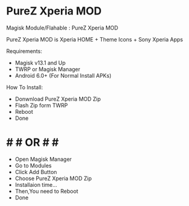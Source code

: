 # PureZ Xperia MOD

Magisk Module/Flahable : PureZ Xperia MOD

PureZ Xperia MOD is Xperia HOME + Theme Icons + Sony Xperia Apps

Requirements:
- Magisk v13.1 and Up
- TWRP or Magisk Manager
- Android 6.0+ (For Normal Install APKs)

How To Install:
- Donwnload PureZ Xperia MOD Zip
- Flash Zip form TWRP
- Reboot
- Done

# # # OR # # #

- Open Magisk Manager
- Go to Modules
- Click Add Button
- Choose PureZ Xperia MOD Zip
- Installaion time...
- Then,You need to Reboot
- Done
